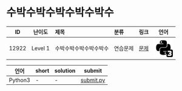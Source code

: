 # 수박수박수박수박수박수

| ID | 난이도 | 제목 | 분류 | 링크 | 언어 |
| -- | ---- | :-- | :-- | --- | --- |
| 12922 | Level 1 | 수박수박수박수박수박수 | 연습문제 | [문제](https://programmers.co.kr/learn/courses/30/lessons/12922) | [![python3](/assets/python3.svg)](submit.py) |

| 언어 | short | solution | submit |
| --- | ----- | -------- | ------ |
| Python3 | - | - | [submit.py](submit.py) |
